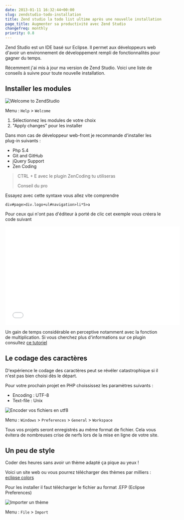 ```yaml
---
date: 2013-01-11 16:32:44+00:00
slug: zendstudio-todo-installation
title: Zend studio la todo list ultime après une nouvelle installation
page_title: Augmenter sa productivité avec Zend Studio
changefreq: monthly
priority: 0.8
---
```


Zend Studio est un IDE basé sur Eclipse.
Il permet aux développeurs web d'avoir un environnement de développement rempli de fonctionnalités pour gagner du temps.

Récemment j'ai mis à jour ma version de Zend Studio. Voici une liste de conseils à suivre pour toute nouvelle installation.


## Installer les modules


![Welcome to ZendStudio](http://davidleuliette.com/wordPress/wp-content/uploads/2013/01/welcome.png)

Menu :
`Help` > `Welcome`

1. Sélectionnez les modules de votre choix
2. "Apply changes" pour les installer

Dans mon cas de développeur web-front je recommande d'installer les plug-in suivants :

* Php 5.4
* Git and GitHub
* jQuery Support
* Zen Coding


> CTRL + E avec le plugin ZenCoding tu utiliseras
>
> Conseil du pro


Essayez avec cette syntaxe vous allez vite comprendre


    div#page>div.logo+ul#navigation>li*5>a


Pour ceux qui n'ont pas d'éditeur à porté de clic cet exemple vous créera le code suivant

<iframe width="560" height="315" src="//www.youtube.com/embed/M69Pi_74hgE?rel=0" frameborder="0" allowfullscreen></iframe>

Un gain de temps considérable en perceptive notamment avec la fonction de multiplication.
Si vous cherchez plus d'informations sur ce plugin consultez [ce tutoriel]( http://coding.smashingmagazine.com/2009/11/21/zen-coding-a-new-way-to-write-html-code/)


## Le codage des caractères


D'expérience le codage des caractères peut se révéler catastrophique si il n'est pas bien choisi dès le départ.

Pour votre prochain projet en PHP choississez les paramètres suivants :

* Encoding : UTF-8
* Text-file : Unix


![Encoder vos fichiers en utf8](http://davidleuliette.com/wordPress/wp-content/uploads/2013/01/utf8.png)

Menu : `Windows` > `Preferences` > `General` > `Workspace`

Tous vos projets seront enregistrés au même format de fichier. Cela vous évitera de nombreuses crise de nerfs lors de la mise en ligne de votre site.


## Un peu de style


Coder des heures sans avoir un thème adapté ça pique au yeux !

Voici un site web ou vous pourrez télécharger des thèmes par milliers : [eclipse colors](http://eclipsecolorthemes.org/)

Pour les installer il faut télécharger le fichier au format .EFP (Eclipse Preferences)

![Importer un thème](http://davidleuliette.com/wordPress/wp-content/uploads/2013/01/import.png)

Menu : `File` > `Import`
